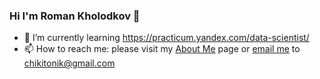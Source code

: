 ### Hi I'm Roman Kholodkov 👋
- 🌱 I’m currently learning https://practicum.yandex.com/data-scientist/
- 📫 How to reach me: please visit my [About Me](https://Chikitonik.github.io/) page or [email me](mailto:chikitonik@gmail.com?subject=[GitHub]%20Source%20Han%20Sans) to chikitonik@gmail.com

<!--
**Chikitonik/Chikitonik** is a ✨ _special_ ✨ repository because its `README.md` (this file) appears on your GitHub profile.

Here are some ideas to get you started:

- 🔭 I’m currently working on ...
- 🌱 I’m currently learning ...
- 👯 I’m looking to collaborate on ...
- 🤔 I’m looking for help with ...
- 💬 Ask me about ...
- 📫 How to reach me: ...
- 😄 Pronouns: ...
- ⚡ Fun fact: ...
-->
